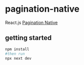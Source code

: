 # pagination-native

React.js [Pagination Native](https://pagination-native.vercel.app)

## getting started

```bash
npm install
#then run
npx next dev
```
